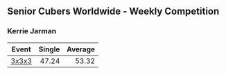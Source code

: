 ## Senior Cubers Worldwide - Weekly Competition
### Kerrie Jarman

| Event | Single | Average |
| -- | --: | --: |
| [3x3x3](kerrie_jarman/333.md) | 47.24 | 53.32 |  |

<!-- Global site tag (gtag.js) - Google Analytics -->
<script async src="https://www.googletagmanager.com/gtag/js?id=UA-86348435-3"></script>
<script>window.dataLayer = window.dataLayer || []; function gtag() {dataLayer.push(arguments);} gtag('js', new Date()); gtag('config', 'UA-86348435-3');</script>
